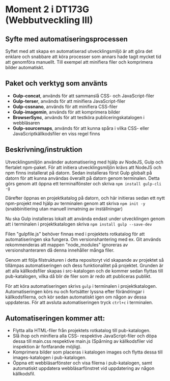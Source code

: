 # Moment 2 i DT173G (Webbutveckling III)

## Syfte med automatiseringsprocessen
Syftet med att skapa en automatiserad utvecklingsmiljö är att göra det enklare och snabbare att köra processer som annars hade tagit mycket tid att genomföra manuellt. Till exempel att minifiera filer och komprimera bilder automatiskt.

## Paket och verktyg som använts
* __Gulp-concat__, används för att sammanslå CSS- och JavaScript-filer
* __Gulp-terser__, används för att minifiera JavaScript-filer
* __Gulp-cssnano__, används för att minifiera CSS-filer
* __Gulp-imagemin__, används för att komprimera bilder
* __BrowserSync__, används för att testköra publiceringskatalogen i webbläsaren
* __Gulp-sourcemaps__, används för att kunna spåra i vilka CSS- eller JavaScriptkällkodsfiler en viss regel finns

## Beskrivning/instruktion
Utvecklingsmiljön använder automatisering med hjälp av NodeJS, Gulp och flertalet npm-paket. För att initiera utvecklingsmiljön krävs att NodeJS och npm finns installerat på datorn. Sedan installeras först Gulp globalt på datorn för att kunna användas överallt på datorn genom terminalen. Detta görs genom att öppna ett terminalfönster och skriva `npm install gulp-cli -g`

Därefter öppnas en projektkatalog på datorn, och här initieras sedan ett nytt npm-projekt med hjälp av terminalen genom att skriva `npm init -y` (snabbinitiering utan manuell inmatning av inställningar)

Nu ska Gulp installeras lokalt att använda endast under utvecklingen genom att i terminalen i projektkatalogen skriva `npm install gulp --save-dev`

Filen "gulpfile.js" behöver finnas med i projektets rotkatalog för att automatiseringen ska fungera. Om versionshantering med ex. Git används rekommenderas att mappen "node_modules" ignoreras av versionshanteraren då denna innehåller många filer.

Genom att följa filstrukturen i detta repositoryt vid skapande av projektet så tillämpas automatiseringen och dess funktionalitet på projektet. Grunden är att alla källkodsfiler skapas i src-katalogen och de kommer sedan flyttas till pub-katalogen, vilka då blir de filer som är redo att publiceras publikt.

För att köra automatiseringen skrivs `gulp` i terminalen i projektkatalogen. Automatiseringen körs nu och fortsätter lyssna efter förändringar i källkodsfilerna, och kör sedan automatiskt igen om någon av dessa uppdateras. För att avsluta automatiseringen tryck `ctrl+c` i terminalen. 

## Automatiseringen kommer att:
* Flytta alla HTML-filer från projektets rotkatalog till pub-katalogen.
* Slå ihop och minifiera alla CSS- respektive JavaScript-filer och döpa dessa till main.css respektive main.js (Spårning av källkodsfiler vid inspektion är fortfarande möjlig).
* Komprimera bilder som placeras i katalogen images och flytta dessa till images-katalogen i pub-katalogen.
* Öppna ett webbläsarfönster och visa filerna i pub-katalogen, samt automatiskt uppdatera webbläsarfönstret vid uppdatering av någon källkodsfil.

